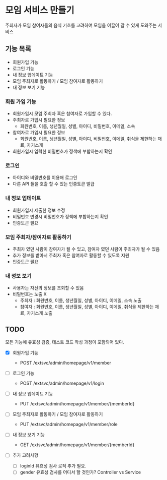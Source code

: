 # 모임 서비스 만들기

주최자가 모임 참여자들의 음식 기호를 고려하여 모임을 이끌어 갈 수 있게 도와주는 서비스 

## 기능 목록

- 회원가입 기능
- 로그인 기능
- 내 정보 업데이트 기능
- 모임 주최자로 활동하기 / 모임 참여자로 활동하기
- 내 정보 보기 기능

### 회원 가입 기능

- 회원가입시 모임 주최자 혹은 참여자로 가입할 수 있다.
- 주최자로 가입시 필요한 정보
  - 회원번호, 이름, 생년월일, 성별, 아이디, 비밀번호, 이메일, 소속
- 참여자로 가입시 필요한 정보
  - 회원번호, 이름, 생년월일, 성별, 아이디, 비밀번호, 이메일, 취식을 제한하는 재료, 자기소개
- 회원가입시 입력한 비밀번호가 정책에 부합하는지 확인

### 로그인

- 아이디와 비밀번호를 이용해 로그인
- 다른 API 들을 호출 할 수 있는 인증토큰 발급

### 내 정보 업데이트

- 회원가입시 제출한 정보 수정
- 비밀번호 변경시 비밀번호가 정책에 부합하는지 확인
- 인증토큰 필요

### 모임 주최자/참여자로 활동하기

- 주최자 였던 사람이 참여자가 될 수 있고, 참여자 였던 사람이 주최자가 될 수 있음
- 추가 정보를 받아서 주최자 혹은 참여자로 활동할 수 있도록 지원
- 인증토큰 필요

### 내 정보 보기

- 사용자는 자신의 정보를 조회할 수 있음
- 비밀번호는 노출 X
  - 주최자 : 회원번호, 이름, 생년월일, 성별, 아이디, 이메일, 소속 노출
  - 참여자 : 회원번호, 이름, 생년월일, 성별, 아이디, 이메일, 취식을 제한하는 재료, 자기소개 노출


## TODO

모든 기능에 유효성 검증, 테스트 코드 작성 과정이 포함되어 있다.

- [x] 회원가입 기능
  - POST /extsvc/admin/homepage/v1/member
- [ ] 로그인 기능
  - POST /extsvc/admin/homepage/v1/login
- [ ] 내 정보 업데이트 기능
  - PUT /extsvc/admin/homepage/v1/member/{memberId} 
- [ ] 모임 주최자로 활동하기 / 모임 참여자로 활동하기
  - PUT /extsvc/admin/homepage/v1/member/role
- [ ] 내 정보 보기 기능
  - GET /extsvc/admin/homepage/v1/member/{memberId}



- [ ] 추가 고려사항
  - [ ] loginId 유효성 검사 로직 추가 필요.
  - [ ] gender 유효성 검사를 어디서 할 것인가? Controller vs Service 
